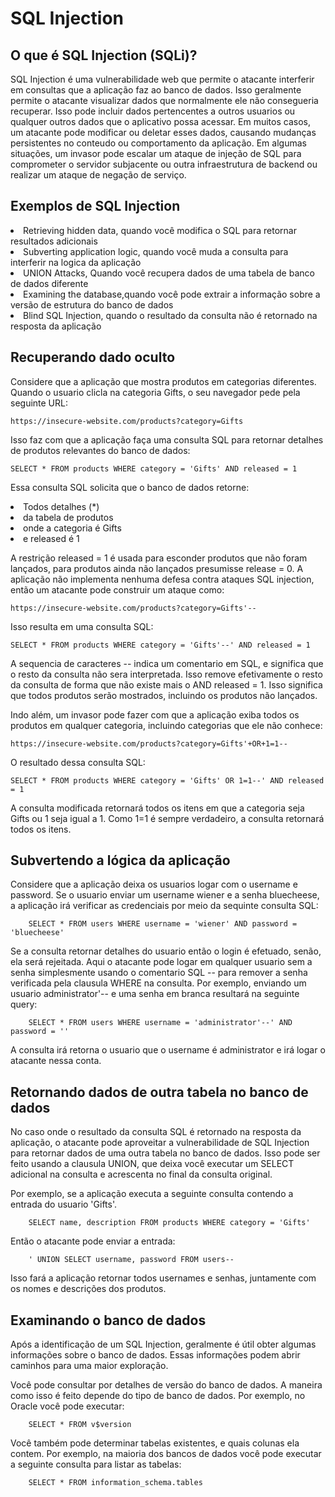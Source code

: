 <h1>SQL Injection</h1>

<h2>O que é SQL Injection (SQLi)?</h2>

SQL Injection é uma vulnerabilidade web que permite o atacante interferir em consultas que a aplicação faz ao banco de dados. Isso geralmente permite o
atacante visualizar dados que normalmente ele não consegueria recuperar. Isso pode incluir dados pertencentes a outros usuarios ou qualquer outros dados que
o aplicativo possa acessar. Em muitos casos, um atacante pode modificar ou deletar esses dados, causando mudanças persistentes no conteudo ou comportamento 
da aplicação.
Em algumas situações, um invasor pode escalar um ataque de injeção de SQL para comprometer o servidor subjacente ou outra infraestrutura de backend ou 
realizar um ataque de negação de serviço.

<h2>Exemplos de SQL Injection</h2>

<li>Retrieving hidden data, quando você modifica o SQL para retornar resultados adicionais</li>
<li>Subverting application logic, quando você muda a consulta para interferir na logica da aplicação</li>
<li>UNION Attacks, Quando você recupera dados de uma tabela de banco de dados diferente</li>
<li>Examining the database,quando você pode extrair a informação sobre a versão de estrutura do banco de dados</li>
<li>Blind SQL Injection, quando o resultado da consulta não é retornado na resposta da aplicação</li>

<h2>Recuperando dado oculto</h2>

Considere que a aplicação que mostra produtos em categorias diferentes. Quando o usuario clicla na categoria Gifts, o seu navegador pede pela seguinte URL:

    https://insecure-website.com/products?category=Gifts
    
Isso faz com que a aplicação faça uma consulta SQL para retornar detalhes de produtos relevantes do banco de dados:

    SELECT * FROM products WHERE category = 'Gifts' AND released = 1
    
Essa consulta SQL solicita que o banco de dados retorne:

<li>Todos detalhes (*)</li>
<li>da tabela de produtos</li>
<li>onde a categoria é Gifts</li>
<li>e released é 1</li>

A restrição released = 1 é usada para esconder produtos que não foram lançados, para produtos ainda não lançados presumisse release = 0.
A aplicação não implementa nenhuma defesa contra ataques SQL injection, então um atacante pode construir um ataque como:

    https://insecure-website.com/products?category=Gifts'--
    
Isso resulta em uma consulta SQL:
     
    SELECT * FROM products WHERE category = 'Gifts'--' AND released = 1
    
A sequencia de caracteres -- indica um comentario em SQL, e significa que o resto da consulta não sera interpretada. Isso remove efetivamente o resto da consulta de forma que não existe mais o AND released = 1. Isso significa que todos produtos serão mostrados, incluindo os produtos não lançados.

Indo além, um invasor pode fazer com que a aplicação exiba todos os produtos em qualquer categoria, incluindo categorias que ele não conhece:

    https://insecure-website.com/products?category=Gifts'+OR+1=1--
    
O resultado dessa consulta SQL:

    SELECT * FROM products WHERE category = 'Gifts' OR 1=1--' AND released = 1
    
A consulta modificada retornará todos os itens em que a categoria seja Gifts ou 1 seja igual a 1. Como 1=1 é sempre verdadeiro, a consulta retornará todos os itens.

<h2>Subvertendo a lógica da aplicação</h2>

Considere que a aplicação deixa os usuarios logar com o username e password. Se o usuario enviar um username wiener e a senha bluecheese, a aplicação irá verificar as credenciais por meio da sequinte consulta SQL:

        SELECT * FROM users WHERE username = 'wiener' AND password = 'bluecheese'
        
Se a consulta retornar detalhes do usuario então o login é efetuado, senão, ela será rejeitada.
Aqui o atacante pode logar em qualquer usuario sem a senha simplesmente usando o comentario SQL -- para remover a senha verificada pela clausula WHERE na consulta. Por exemplo, enviando um usuario administrator'-- e uma senha em branca resultará na seguinte query:

        SELECT * FROM users WHERE username = 'administrator'--' AND password = ''
        
A consulta irá retorna o usuario que o username é administrator e irá logar o atacante nessa conta.

<h2>Retornando dados de outra tabela no banco de dados</h2>

No caso onde o resultado da consulta SQL é retornado na resposta da aplicação, o atacante pode aproveitar a vulnerabilidade de SQL Injection para retornar dados de uma outra tabela no banco de dados. Isso pode ser feito usando a clausula UNION, que deixa você executar um SELECT adicional na consulta e acrescenta no final da consulta original.

Por exemplo, se a aplicação executa a seguinte consulta contendo a entrada do usuario 'Gifts'.

        SELECT name, description FROM products WHERE category = 'Gifts'
        
Então o atacante pode enviar a entrada:

        ' UNION SELECT username, password FROM users--
        
Isso fará a aplicação retornar todos usernames e senhas, juntamente com os nomes e descrições dos produtos.

<h2>Examinando o banco de dados</h2>

Após a identificação de um SQL Injection, geralmente é útil obter algumas informações sobre o banco de dados. Essas informações podem abrir caminhos para uma maior exploração.

Você pode consultar por detalhes de versão do banco de dados. A maneira como isso é feito depende do tipo de banco de dados. Por exemplo, no Oracle você pode executar:

        SELECT * FROM v$version
        
Você também pode determinar tabelas existentes, e quais colunas ela contem. Por exemplo, na maioria dos bancos de dados você pode executar a seguinte consulta para listar as tabelas:

        SELECT * FROM information_schema.tables
        
